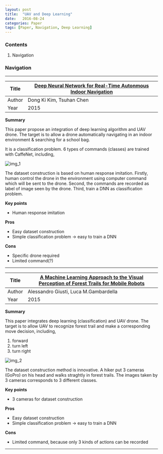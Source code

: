 ```yaml
---
layout: post
title:  "UAV and Deep Learning"
date:   2016-08-24
categories: Paper
tags: [Paper, Navigation, Deep Learning]
---
```


### Contents

1. Navigation


### Navigation

___
 

| Title  | [Deep Neural Network for Real-Time Autonmous Indoor Navigation]  |
|--------|---|
| Author |  Dong Ki Kim, Tsuhan Chen |
| Year   | 2015  |


**Summary**

This paper propose an integration of deep learning algorithm and UAV drone. The target is to allow a drone automatically navigating in an indoor environment & searching for a school bag.

It is a classification problem. 6 types of commands (classes) are trained with CaffeNet, including, 

![img_1]

The dataset construction is based on human response imitation. Firstly, human control the drone in the environment using computer command which will be sent to the drone. Second, the commands are recorded as label of image seen by the drone. Third, train a DNN as classification problem.

**Key points**

* Human response imitation

**Pros**

* Easy dataset construction
* Simple classification problem -> easy to train a DNN

**Cons**

* Specific drone required
* Limited command(?)

________________________________________


| Title  | [A Machine Learning Approach to the Visual Perception of Forest Trails for Mobile Robots]  |
|--------|---|
| Author |  Alessandro Giusti, Luca M.Gambardella |
| Year   | 2015  |


**Summary**

This paper integrates deep learning (classification) and UAV drone. The target is to allow UAV to recognize forest trail and make a corresponding move decision, including,

1. forward
2. turn left
3. turn right

![img_2] 

The dataset construction method is innovative. A hiker put 3 cameras (GoPro) on his head and walks straghtly in forest trails. The images taken by 3 cameras corresponds to 3 different classes.

**Key points**

* 3 cameras for dataset construction

**Pros**

* Easy dataset construction
* Simple classification problem -> easy to train a DNN

**Cons**

* Limited command, because only 3 kinds of actions can be recorded

_____________________________

[Deep Neural Network for Real-Time Autonmous Indoor Navigation]: {{site.url}}/public/post_resource/UAV_paper/navigation/2015_DNN_for_real-time_Autonomous_Indoor_Navigation.pdf

[img_1]: {{site.url}}/public/post_resource//UAV_paper/navigation/img_1.png

[A Machine Learning Approach to the Visual Perception of Forest Trails for Mobile Robots]: {{site.url}}/public/post_resource/UAV_paper/navigation/2015_A_Machine_Learning_Approach_to_the_Visual_Perception_of_Forest_Trails_for_Mobile_Robots.pdf

[img_2]: {{site.url}}/public/post_resource/UAV_paper/navigation/img_2.png